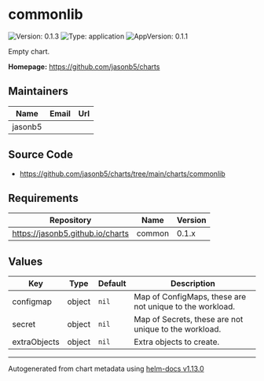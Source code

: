 # commonlib

![Version: 0.1.3](https://img.shields.io/badge/Version-0.1.3-informational?style=flat-square) ![Type: application](https://img.shields.io/badge/Type-application-informational?style=flat-square) ![AppVersion: 0.1.1](https://img.shields.io/badge/AppVersion-0.1.1-informational?style=flat-square)

Empty chart.

**Homepage:** <https://github.com/jasonb5/charts>

## Maintainers

| Name | Email | Url |
| ---- | ------ | --- |
| jasonb5 |  |  |

## Source Code

* <https://github.com/jasonb5/charts/tree/main/charts/commonlib>

## Requirements

| Repository | Name | Version |
|------------|------|---------|
| https://jasonb5.github.io/charts | common | 0.1.x |

## Values

| Key | Type | Default | Description |
|-----|------|---------|-------------|
| configmap | object | `nil` | Map of ConfigMaps, these are not unique to the workload. |
| secret | object | `nil` | Map of Secrets, these are not unique to the workload. |
| extraObjects | object | `nil` | Extra objects to create. |

----------------------------------------------
Autogenerated from chart metadata using [helm-docs v1.13.0](https://github.com/norwoodj/helm-docs/releases/v1.13.0)
